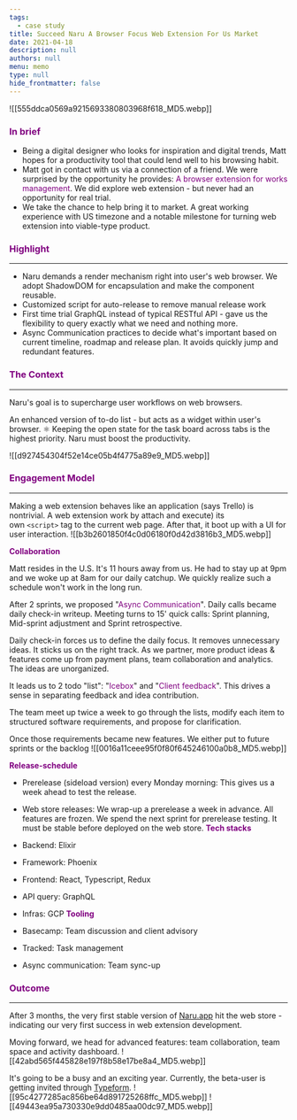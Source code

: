 ```yaml
---
tags: 
  - case study
title: Succeed Naru A Browser Focus Web Extension For Us Market
date: 2021-04-18
description: null
authors: null
menu: memo
type: null
hide_frontmatter: false
---
```


![[555ddca0569a9215693380803968f618_MD5.webp]]

### <span style='color:purple'>In brief</span>
* Being a digital designer who looks for inspiration and digital trends, Matt hopes for a productivity tool that could lend well to his browsing habit. 
* Matt got in contact with us via a connection of a friend. We were surprised by the opportunity he provides: <span style='color:purple'>A browser extension for works management</span>. We did explore web extension - but never had an opportunity for real trial. 
* We take the chance to help bring it to market. A great working experience with US timezone and a notable milestone for turning web extension into viable-type product.

### <span style='color:purple'>Highlight</span>
---

* Naru demands a render mechanism right into user's web browser. We adopt ShadowDOM for encapsulation and make the component reusable.
* Customized script for auto-release to remove manual release work 
* First time trial GraphQL instead of typical RESTful API - gave us the flexibility to query exactly what we need and nothing more. 
* Async Communication practices to decide what's important based on current timeline, roadmap and release plan. It avoids quickly jump and redundant features. 

### <span style='color:purple'>The Context</span>
---
Naru's goal is to supercharge user workflows on web browsers. 

An enhanced version of to-do list - but acts as a widget within user's browser.
⚛️ Keeping the open state for the task board across tabs is the highest priority. Naru must boost the productivity.

![[d927454304f52e14ce05b4f4775a89e9_MD5.webp]]

### <span style='color:purple'>Engagement Model</span>
---
Making a web extension behaves like an application (says Trello) is nontrivial. A web extension work by attach and execute) its own `<script>` tag to the current web page. After that, it boot up with a UI for user interaction.
![[b3b2601850f4c0d06180f0d42d3816b3_MD5.webp]]

<span style='color:purple'>**Collaboration**</span>

Matt resides in the U.S. It's 11 hours away from us. He had to stay up at 9pm and we woke up at 8am for our daily catchup. We quickly realize such a schedule won't work in the long run. 

After 2 sprints, we proposed "<span style='color:purple'>Async Communication</span>". Daily calls became daily check-in writeup.  Meeting turns to 15' quick calls: Sprint planning, Mid-sprint adjustment and Sprint retrospective. 

Daily check-in forces us to define the daily focus. It removes unnecessary ideas. It sticks us on the right track.
As we partner, more product ideas & features come up from payment plans, team collaboration and analytics. The ideas are unorganized. 

It leads us to 2 todo "list": "<span style='color:purple'>Icebox</span>" and "<span style='color:purple'>Client feedback</span>". This drives a sense in separating feedback and idea contribution. 

The team meet up twice a week to go through the lists, modify each item to structured software requirements, and propose for clarification. 

Once those requirements became new features. We either put to future sprints or the backlog
![[0016a11ceee95f0f80f645246100a0b8_MD5.webp]]

<span style='color:purple'>**Release-schedule**</span>

* Prerelease (sideload version) every Monday morning: This gives us a week ahead to test the release. 
* Web store releases: We wrap-up a prerelease a week in advance. All features are frozen. We spend the next sprint for prerelease testing. It must be stable before deployed on the web store.
<span style='color:purple'>**Tech stacks**</span>

* Backend: Elixir
* Framework: Phoenix
* Frontend: React, Typescript, Redux
* API query: GraphQL
* Infras: GCP
<span style='color:purple'>**Tooling**</span>

* Basecamp: Team discussion and client advisory
* Tracked: Task management
* Async communication: Team sync-up

### <span style='color:purple'>Outcome</span>
---
After 3 months, the very first stable version of <span style='color:purple'>[Naru.app](https://naru.app/)</span> hit the web store - indicating our very first success in web extension development. 

Moving forward, we head for advanced features: team collaboration, team space and activity dashboard.
![[42abd565f445828e197f8b58e17be8a4_MD5.webp]]

It's going to be a busy and an exciting year. Currently, the beta-user is getting invited through <span style='color:purple'>[Typeform](https://naruappco.typeform.com/to/d3hurf)</span>. 
![[95c4277285ac856be64d891725268ffc_MD5.webp]]
![[49443ea95a730330e9dd0485aa00dc97_MD5.webp]]
